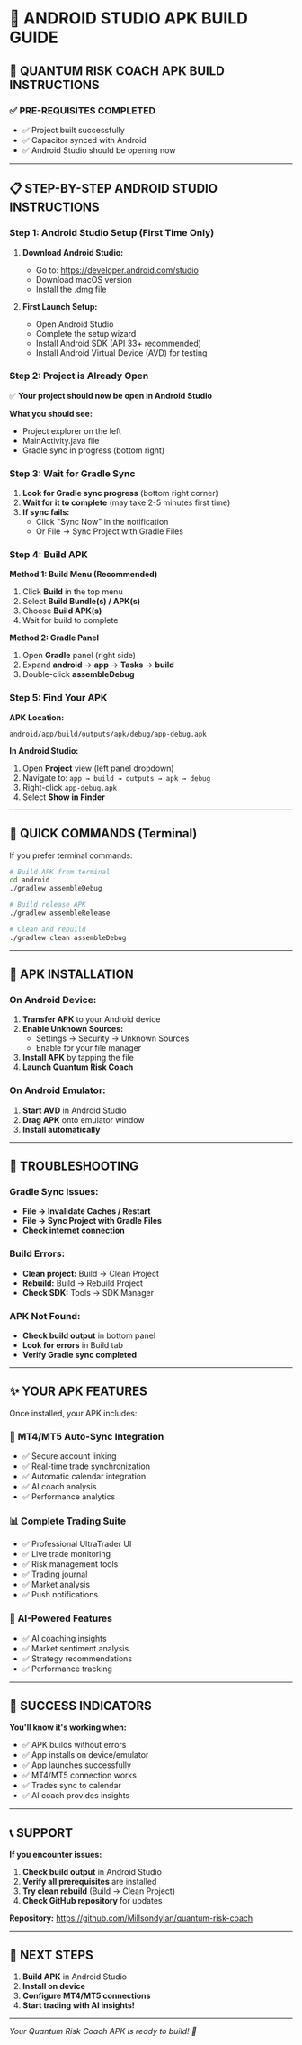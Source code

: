 # 📱 ANDROID STUDIO APK BUILD GUIDE

## 🚀 **QUANTUM RISK COACH APK BUILD INSTRUCTIONS**

### ✅ **PRE-REQUISITES COMPLETED**
- ✅ Project built successfully
- ✅ Capacitor synced with Android
- ✅ Android Studio should be opening now

---

## 📋 **STEP-BY-STEP ANDROID STUDIO INSTRUCTIONS**

### **Step 1: Android Studio Setup (First Time Only)**

1. **Download Android Studio:**
   - Go to: https://developer.android.com/studio
   - Download macOS version
   - Install the .dmg file

2. **First Launch Setup:**
   - Open Android Studio
   - Complete the setup wizard
   - Install Android SDK (API 33+ recommended)
   - Install Android Virtual Device (AVD) for testing

### **Step 2: Project is Already Open**

✅ **Your project should now be open in Android Studio**

**What you should see:**
- Project explorer on the left
- MainActivity.java file
- Gradle sync in progress (bottom right)

### **Step 3: Wait for Gradle Sync**

1. **Look for Gradle sync progress** (bottom right corner)
2. **Wait for it to complete** (may take 2-5 minutes first time)
3. **If sync fails:**
   - Click "Sync Now" in the notification
   - Or File → Sync Project with Gradle Files

### **Step 4: Build APK**

**Method 1: Build Menu (Recommended)**
1. Click **Build** in the top menu
2. Select **Build Bundle(s) / APK(s)**
3. Choose **Build APK(s)**
4. Wait for build to complete

**Method 2: Gradle Panel**
1. Open **Gradle** panel (right side)
2. Expand **android** → **app** → **Tasks** → **build**
3. Double-click **assembleDebug**

### **Step 5: Find Your APK**

**APK Location:**
```
android/app/build/outputs/apk/debug/app-debug.apk
```

**In Android Studio:**
1. Open **Project** view (left panel dropdown)
2. Navigate to: `app → build → outputs → apk → debug`
3. Right-click `app-debug.apk`
4. Select **Show in Finder**

---

## 🎯 **QUICK COMMANDS (Terminal)**

If you prefer terminal commands:

```bash
# Build APK from terminal
cd android
./gradlew assembleDebug

# Build release APK
./gradlew assembleRelease

# Clean and rebuild
./gradlew clean assembleDebug
```

---

## 📱 **APK INSTALLATION**

### **On Android Device:**
1. **Transfer APK** to your Android device
2. **Enable Unknown Sources:**
   - Settings → Security → Unknown Sources
   - Enable for your file manager
3. **Install APK** by tapping the file
4. **Launch Quantum Risk Coach**

### **On Android Emulator:**
1. **Start AVD** in Android Studio
2. **Drag APK** onto emulator window
3. **Install automatically**

---

## 🔧 **TROUBLESHOOTING**

### **Gradle Sync Issues:**
- **File → Invalidate Caches / Restart**
- **File → Sync Project with Gradle Files**
- **Check internet connection**

### **Build Errors:**
- **Clean project:** Build → Clean Project
- **Rebuild:** Build → Rebuild Project
- **Check SDK:** Tools → SDK Manager

### **APK Not Found:**
- **Check build output** in bottom panel
- **Look for errors** in Build tab
- **Verify Gradle sync completed**

---

## ✨ **YOUR APK FEATURES**

Once installed, your APK includes:

### 🔄 **MT4/MT5 Auto-Sync Integration**
- ✅ Secure account linking
- ✅ Real-time trade synchronization
- ✅ Automatic calendar integration
- ✅ AI coach analysis
- ✅ Performance analytics

### 📊 **Complete Trading Suite**
- ✅ Professional UltraTrader UI
- ✅ Live trade monitoring
- ✅ Risk management tools
- ✅ Trading journal
- ✅ Market analysis
- ✅ Push notifications

### 🤖 **AI-Powered Features**
- ✅ AI coaching insights
- ✅ Market sentiment analysis
- ✅ Strategy recommendations
- ✅ Performance tracking

---

## 🎉 **SUCCESS INDICATORS**

**You'll know it's working when:**
- ✅ APK builds without errors
- ✅ App installs on device/emulator
- ✅ App launches successfully
- ✅ MT4/MT5 connection works
- ✅ Trades sync to calendar
- ✅ AI coach provides insights

---

## 📞 **SUPPORT**

**If you encounter issues:**
1. **Check build output** in Android Studio
2. **Verify all prerequisites** are installed
3. **Try clean rebuild** (Build → Clean Project)
4. **Check GitHub repository** for updates

**Repository:** https://github.com/Millsondylan/quantum-risk-coach

---

## 🚀 **NEXT STEPS**

1. **Build APK** in Android Studio
2. **Install on device**
3. **Configure MT4/MT5 connections**
4. **Start trading with AI insights!**

---

*Your Quantum Risk Coach APK is ready to build! 🎯* 